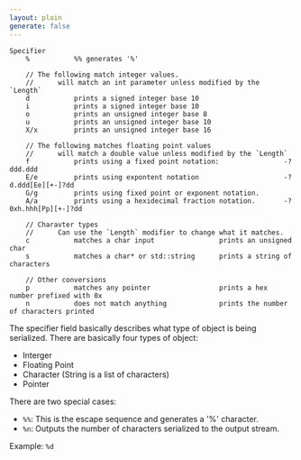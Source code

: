 ```yaml
---
layout: plain
generate: false
---
```

    Specifier
        %           %% generates '%'

        // The following match integer values.
        //      will match an int parameter unless modified by the `Length`
        d           prints a signed integer base 10
        i           prints a signed integer base 10
        o           prints an unsigned integer base 8
        u           prints an unsigned integer base 10
        X/x         prints an unsigned integer base 16

        // The following matches floating point values
        //      will match a double value unless modified by the `Length`
        f           prints using a fixed point notation:                -?ddd.ddd
        E/e         prints using expontent notation                     -?d.ddd[Ee][+-]?dd
        G/g         prints using fixed point or exponent notation.
        A/a         prints using a hexidecimal fraction notation.       -?0xh.hhh[Pp][+-]?dd

        // Charavter types
        //      Can use the `Length` modifier to change what it matches.
        c           matches a char input                prints an unsigned char
        s           matches a char* or std::string      prints a string of characters

        // Other conversions
        p           matches any pointer                 prints a hex number prefixed with 0x
        n           does not match anything             prints the number of characters printed

The specifier field basically describes what type of object is being serialized. There are basically four types of object:

* Interger
* Floating Point
* Character (String is a list of characters)
* Pointer

There are two special cases:

* `%%`: This is the escape sequence and generates a '%' character.
* `%n`: Outputs the number of characters serialized to the output stream.

Example:    `%d`

